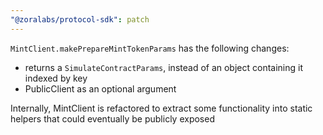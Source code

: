 ```yaml
---
"@zoralabs/protocol-sdk": patch
---
```


`MintClient.makePrepareMintTokenParams` has the following changes:
  * returns a `SimulateContractParams`, instead of an object containing it indexed by key
  * PublicClient as an optional argument


Internally, MintClient is refactored to extract some functionality into static helpers that could eventually be publicly exposed

